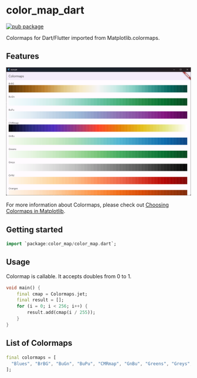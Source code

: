 <!--
This README describes the package. If you publish this package to pub.dev,
this README's contents appear on the landing page for your package.

For information about how to write a good package README, see the guide for
[writing package pages](https://dart.dev/guides/libraries/writing-package-pages).

For general information about developing packages, see the Dart guide for
[creating packages](https://dart.dev/guides/libraries/create-library-packages)
and the Flutter guide for
[developing packages and plugins](https://flutter.dev/developing-packages).
-->

# color_map_dart

[![pub package](https://img.shields.io/pub/v/color_map_dart.svg)](https://pub.dev/packages/color_map_dart)

Colormaps for Dart/Flutter imported from Matplotlib.colormaps.

## Features

![](images/2023-07-15-10-08-00.png)

For more information about Colormaps, please check out [Choosing Colormaps in Matplotlib](https://matplotlib.org/stable/tutorials/colors/colormaps.html).

## Getting started

```dart
import `package:color_map/color_map.dart`;
```

## Usage

Colormap is callable. It accepts doubles from 0 to 1.

```dart
void main() {
    final cmap = Colormaps.jet;
    final result = [];
    for (i = 0; i < 256; i++) {
        result.add(cmap(i / 255));
    }
}
```

## List of Colormaps

```dart
final colormaps = [
  "Blues", "BrBG", "BuGn", "BuPu", "CMRmap", "GnBu", "Greens", "Greys", "OrRd", "Oranges", "PRGn", "PiYG", "PuBu", "PuBuGn", "PuOr", "PuRd", "Purples", "RdBu", "RdGy", "RdPu", "RdYlBu", "RdYlGn", "Reds", "Spectral", "Wistia", "YlGn", "YlGnBu", "YlOrBr", "YlOrRd", "afmhot", "autumn", "binary", "bone", "brg", "bwr", "cool", "coolwarm", "copper", "cubehelix", "flag", "gist_earth", "gist_gray", "gist_heat", "gist_ncar", "gist_rainbow", "gist_stern", "gist_yarg", "gnuplot", "gnuplot2", "gray", "hot", "hsv", "jet", "nipy_spectral", "ocean", "pink", "prism", "rainbow", "seismic", "spring", "summer", "terrain", "winter", "Accent", "Dark2", "Paired", "Pastel1", "Pastel2", "Set1", "Set2", "Set3", "tab10", "tab20", "tab20b", "tab20c", "magma", "inferno", "plasma", "viridis", "cividis", "twilight", "twilight_shifted", "turbo", "Blues_r", "BrBG_r", "BuGn_r", "BuPu_r", "CMRmap_r", "GnBu_r", "Greens_r", "Greys_r", "OrRd_r", "Oranges_r", "PRGn_r", "PiYG_r", "PuBu_r", "PuBuGn_r", "PuOr_r", "PuRd_r", "Purples_r", "RdBu_r", "RdGy_r", "RdPu_r", "RdYlBu_r", "RdYlGn_r", "Reds_r", "Spectral_r", "Wistia_r", "YlGn_r", "YlGnBu_r", "YlOrBr_r", "YlOrRd_r", "afmhot_r", "autumn_r", "binary_r", "bone_r", "brg_r", "bwr_r", "cool_r", "coolwarm_r", "copper_r", "cubehelix_r", "flag_r", "gist_earth_r", "gist_gray_r", "gist_heat_r", "gist_ncar_r", "gist_rainbow_r", "gist_stern_r", "gist_yarg_r", "gnuplot_r", "gnuplot2_r", "gray_r", "hot_r", "hsv_r", "jet_r", "nipy_spectral_r", "ocean_r", "pink_r", "prism_r", "rainbow_r", "seismic_r", "spring_r", "summer_r", "terrain_r", "winter_r", "Accent_r", "Dark2_r", "Paired_r", "Pastel1_r", "Pastel2_r", "Set1_r", "Set2_r", "Set3_r", "tab10_r", "tab20_r", "tab20b_r", "tab20c_r", "magma_r", "inferno_r", "plasma_r", "viridis_r", "cividis_r", "twilight_r", "twilight_shifted_r", "turbo_r"
];
```
